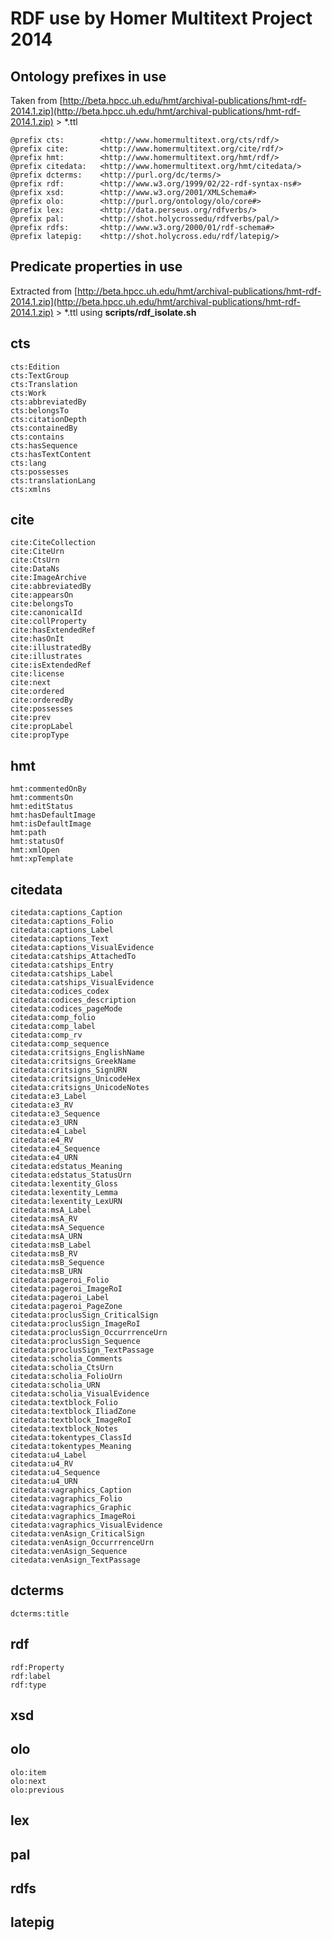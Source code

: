 # RDF use by Homer Multitext Project 2014
## Ontology prefixes in use

Taken from [http://beta.hpcc.uh.edu/hmt/archival-publications/hmt-rdf-2014.1.zip](http://beta.hpcc.uh.edu/hmt/archival-publications/hmt-rdf-2014.1.zip) > *.ttl

	@prefix cts: 		<http://www.homermultitext.org/cts/rdf/>
	@prefix cite: 		<http://www.homermultitext.org/cite/rdf/>
	@prefix hmt:        <http://www.homermultitext.org/hmt/rdf/>
	@prefix citedata:   <http://www.homermultitext.org/hmt/citedata/>
	@prefix dcterms: 	<http://purl.org/dc/terms/>
	@prefix rdf: 		<http://www.w3.org/1999/02/22-rdf-syntax-ns#>
	@prefix xsd: 		<http://www.w3.org/2001/XMLSchema#>
	@prefix olo:     	<http://purl.org/ontology/olo/core#>
	@prefix lex:        <http://data.perseus.org/rdfverbs/>
	@prefix pal: 		<http://shot.holycrossedu/rdfverbs/pal/>
	@prefix rdfs:   	<http://www.w3.org/2000/01/rdf-schema#>
	@prefix latepig: 	<http://shot.holycross.edu/rdf/latepig/>

## Predicate properties in use

Extracted from [http://beta.hpcc.uh.edu/hmt/archival-publications/hmt-rdf-2014.1.zip](http://beta.hpcc.uh.edu/hmt/archival-publications/hmt-rdf-2014.1.zip) > *.ttl using **scripts/rdf_isolate.sh**

## cts
	cts:Edition
	cts:TextGroup
	cts:Translation
	cts:Work
	cts:abbreviatedBy
	cts:belongsTo
	cts:citationDepth
	cts:containedBy
	cts:contains
	cts:hasSequence
	cts:hasTextContent
	cts:lang
	cts:possesses
	cts:translationLang
	cts:xmlns

## cite
    cite:CiteCollection
    cite:CiteUrn
    cite:CtsUrn
    cite:DataNs
    cite:ImageArchive
    cite:abbreviatedBy
    cite:appearsOn
    cite:belongsTo
    cite:canonicalId
    cite:collProperty
    cite:hasExtendedRef
    cite:hasOnIt
    cite:illustratedBy
    cite:illustrates
    cite:isExtendedRef
    cite:license
    cite:next
    cite:ordered
    cite:orderedBy
    cite:possesses
    cite:prev
    cite:propLabel
    cite:propType

## hmt
    hmt:commentedOnBy
    hmt:commentsOn
    hmt:editStatus
    hmt:hasDefaultImage
    hmt:isDefaultImage
    hmt:path
    hmt:statusOf
    hmt:xmlOpen
    hmt:xpTemplate

## citedata
    citedata:captions_Caption
    citedata:captions_Folio
    citedata:captions_Label
    citedata:captions_Text
    citedata:captions_VisualEvidence
    citedata:catships_AttachedTo
    citedata:catships_Entry
    citedata:catships_Label
    citedata:catships_VisualEvidence
    citedata:codices_codex
    citedata:codices_description
    citedata:codices_pageMode
    citedata:comp_folio
    citedata:comp_label
    citedata:comp_rv
    citedata:comp_sequence
    citedata:critsigns_EnglishName
    citedata:critsigns_GreekName
    citedata:critsigns_SignURN
    citedata:critsigns_UnicodeHex
    citedata:critsigns_UnicodeNotes
    citedata:e3_Label
    citedata:e3_RV
    citedata:e3_Sequence
    citedata:e3_URN
    citedata:e4_Label
    citedata:e4_RV
    citedata:e4_Sequence
    citedata:e4_URN
    citedata:edstatus_Meaning
    citedata:edstatus_StatusUrn
    citedata:lexentity_Gloss
    citedata:lexentity_Lemma
    citedata:lexentity_LexURN
    citedata:msA_Label
    citedata:msA_RV
    citedata:msA_Sequence
    citedata:msA_URN
    citedata:msB_Label
    citedata:msB_RV
    citedata:msB_Sequence
    citedata:msB_URN
    citedata:pageroi_Folio
    citedata:pageroi_ImageRoI
    citedata:pageroi_Label
    citedata:pageroi_PageZone
    citedata:proclusSign_CriticalSign
    citedata:proclusSign_ImageRoI
    citedata:proclusSign_OccurrrenceUrn
    citedata:proclusSign_Sequence
    citedata:proclusSign_TextPassage
    citedata:scholia_Comments
    citedata:scholia_CtsUrn
    citedata:scholia_FolioUrn
    citedata:scholia_URN
    citedata:scholia_VisualEvidence
    citedata:textblock_Folio
    citedata:textblock_IliadZone
    citedata:textblock_ImageRoI
    citedata:textblock_Notes
    citedata:tokentypes_ClassId
    citedata:tokentypes_Meaning
    citedata:u4_Label
    citedata:u4_RV
    citedata:u4_Sequence
    citedata:u4_URN
    citedata:vagraphics_Caption
    citedata:vagraphics_Folio
    citedata:vagraphics_Graphic
    citedata:vagraphics_ImageRoi
    citedata:vagraphics_VisualEvidence
    citedata:venAsign_CriticalSign
    citedata:venAsign_OccurrrenceUrn
    citedata:venAsign_Sequence
    citedata:venAsign_TextPassage

## dcterms
	dcterms:title

## rdf
	rdf:Property
	rdf:label
	rdf:type

## xsd
## olo
	olo:item
	olo:next
	olo:previous

## lex
## pal
## rdfs
## latepig